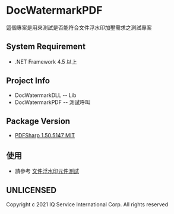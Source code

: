 # DocWatermarkPDF

這個專案是用來測試是否能符合文件浮水印加壓需求之測試專案


## System Requirement

* .NET Framework 4.5 以上

## Project Info

* DocWatermarkDLL -- Lib
* DocWatermarkPDF -- 測試呼叫

## Package Version

* [PDFSharp 1.50.5147 MIT](http://www.pdfsharp.net/PDFsharp_License.ashx)

## 使用

* 請參考 [文件浮水印元件測試](http://10.190.173.136/DevelopmentSupport/DevelopmentSupportBoard/issues/22)

## UNLICENSED

Copyright c 2021 IQ Service International Corp. All rights reserved